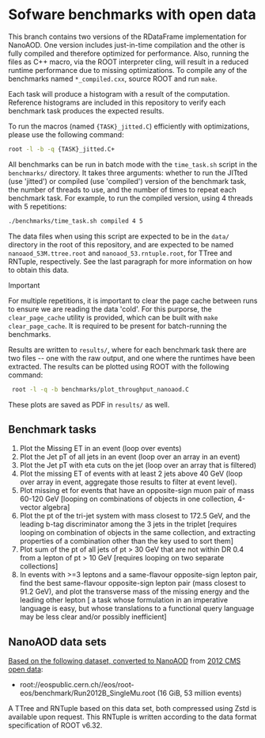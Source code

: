 # Sofware benchmarks with open data

This branch contains two versions of the RDataFrame implementation for NanoAOD. One version includes just-in-time compilation and the other is fully compiled and therefore optimized for performance. Also, running the files as C++ macro, via the ROOT interpreter cling, will result in a reduced runtime performance due to missing optimizations. To compile any of the benchmarks named `*_compiled.cxx`, source ROOT and run `make`.

Each task will produce a histogram with a result of the computation. Reference histograms are included in this repository to verify each benchmark task produces the expected results.

To run the macros (named `{TASK}_jitted.C`) efficiently with optimizations, please use the following command:

```sh
root -l -b -q {TASK}_jitted.C+
```

All benchmarks can be run in batch mode with the `time_task.sh` script in the `benchmarks/` directory.
It takes three arguments: whether to run the JITted (use 'jitted') or compiled (use 'compiled') version of the benchmark task, the number of threads to use, and the number of times to repeat each benchmark task. For example, to run the compiled version, using 4 threads with 5 repetitions:
```sh
./benchmarks/time_task.sh compiled 4 5
```

The data files when using this script are expected to be in the `data/` directory in the root of this repository, and are expected to be named `nanoaod_53M.ttree.root` and `nanoaod_53.rntuple.root`, for TTree and RNTuple, respectively. See the last paragraph for more information on how to obtain this data.

> [!IMPORTANT]
> For multiple repetitions, it is important to clear the page cache between runs to ensure we are reading the data 'cold'. For this purporse, the `clear_page_cache` utility is provided, which can be built with `make clear_page_cache`. It is required to be present for batch-running the benchmarks.

Results are written to `results/`, where for each benchmark task there are two files -- one with the raw output, and one where the runtimes have been extracted. The results can be plotted using ROOT with the following command:
```sh
 root -l -q -b benchmarks/plot_throughput_nanoaod.C
 ```
 These plots are saved as PDF in `results/` as well.

## Benchmark tasks

1. Plot the Missing ET in an event (loop over events)
2. Plot the Jet pT of all jets in an event (loop over an array in an event)
3. Plot the Jet pT with eta cuts on the jet (loop over an array that is filtered)
4. Plot the missing ET of events with at least 2 jets above 40 GeV (loop over array in event, aggregate those results to filter at event level).
5. Plot missing et for events that have an opposite-sign muon pair of mass 60-120 GeV [looping on combinations of objects in one collection, 4-vector algebra]
6. Plot the pt of the tri-jet system with mass closest to 172.5 GeV, and the leading b-tag discriminator among the 3 jets in the triplet [requires looping on combination of objects in the same collection, and extracting properties of a combination other than the key used to sort them]
7. Plot sum of the pt of all jets of pt > 30 GeV that are not within DR 0.4 from a lepton of pt > 10 GeV [requires looping on two separate collections]
8. In events with >=3 leptons and a same-flavour opposite-sign lepton pair, find the best same-flavour opposite-sign lepton pair (mass closest to 91.2 GeV), and plot the transverse mass of the missing energy and the leading other lepton [ a task whose formulation in an imperative language is easy, but whose translations to a functional query language may be less clear and/or possibly inefficient]

## NanoAOD data sets

[Based on the following dataset, converted to NanoAOD](https://github.com/cms-opendata-analyses/AOD2NanoAODOutreachTool) from [2012 CMS open data](http://opendata.cern.ch/record/6021):
  * root://eospublic.cern.ch//eos/root-eos/benchmark/Run2012B_SingleMu.root (16 GiB, 53 million events)

A TTree and RNTuple based on this data set, both compressed using Zstd is available upon request. This RNTuple is written according to the data format specification of ROOT v6.32.
